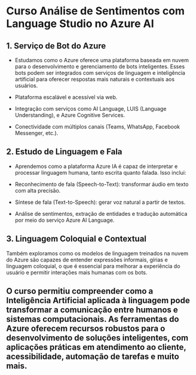 # Curso Análise de Sentimentos com Language Studio no Azure AI

## 1. Serviço de Bot do Azure
- Estudamos como o Azure oferece uma plataforma baseada em nuvem para o desenvolvimento e gerenciamento de bots inteligentes. Esses bots podem ser integrados com serviços de linguagem e inteligência artificial para oferecer respostas mais naturais e contextuais aos usuários.

- Plataforma escalável e acessível via web.

- Integração com serviços como AI Language, LUIS (Language Understanding), e Azure Cognitive Services.

- Conectividade com múltiplos canais (Teams, WhatsApp, Facebook Messenger, etc.).

## 2. Estudo de Linguagem e Fala
- Aprendemos como a plataforma Azure IA é capaz de interpretar e processar linguagem humana, tanto escrita quanto falada. Isso inclui:

- Reconhecimento de fala (Speech-to-Text): transformar áudio em texto com alta precisão.

- Síntese de fala (Text-to-Speech): gerar voz natural a partir de textos.

- Análise de sentimentos, extração de entidades e tradução automática por meio do serviço Azure AI Language.

## 3. Linguagem Coloquial e Contextual
Também exploramos como os modelos de linguagem treinados na nuvem do Azure são capazes de entender expressões informais, gírias e linguagem coloquial, o que é essencial para melhorar a experiência do usuário e permitir interações mais humanas com os bots.

## O curso permitiu compreender como a Inteligência Artificial aplicada à linguagem pode transformar a comunicação entre humanos e sistemas computacionais. As ferramentas do Azure oferecem recursos robustos para o desenvolvimento de soluções inteligentes, com aplicações práticas em atendimento ao cliente, acessibilidade, automação de tarefas e muito mais.
